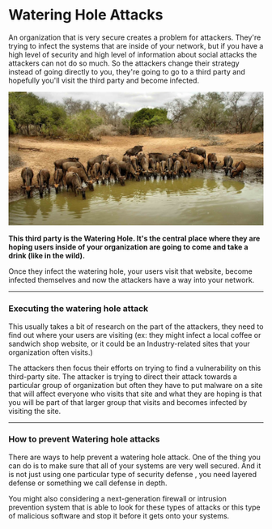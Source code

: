 # Watering Hole Attacks
An organization that is very secure creates a problem for attackers. They're trying to infect the systems that are inside of your network, but if you have a high level of security and high level of information about social attacks the attackers can not do so much. So the attackers change their strategy instead of going directly to you, they're going to go to a third party and hopefully you'll visit the third party and become infected.

![watering_hole](../images/watering_hole_attack.jpeg)

**This third party is the Watering Hole. It's the central place where they are hoping users inside of your organization are going to come and take a drink (like in the wild).** 

Once they infect the watering hole, your users visit that website, become infected themselves and now the attackers have a way into your network.

---
### Executing the watering hole attack
This usually takes a bit of research on the part of the attackers, they need to find out where your users are visiting (ex: they might infect a local coffee or sandwich shop website, or it could be an Industry-related sites that your organization often visits.)

The attackers then focus their efforts on trying to find a vulnerability on this third-party site. The attacker is trying to direct their attack towards a particular group of organization but often they have to put malware on a site that will affect everyone who visits that site and what they are hoping is that you will be part of that larger group that visits and becomes infected by visiting the site.

---
### How to prevent Watering hole attacks 
There are ways to help prevent a watering hole attack. One of the thing you can do is to make sure that all of your systems are very well secured. And it is not just using one particular type of security defense , you need layered defense or something we call defense in depth.

You might also considering a next-generation firewall or intrusion prevention system that is able to look for these types of attacks or this type of malicious software and stop it before it gets onto your systems.